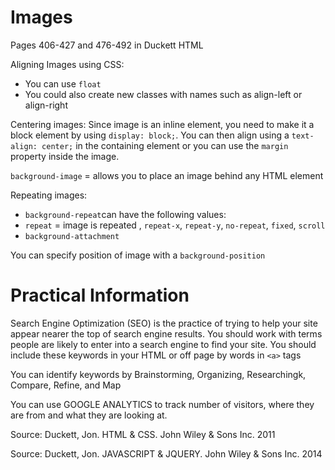# Images 
Pages 406-427 and 476-492 in Duckett HTML

Aligning Images using CSS: 
  * You can use `float`
  * You could also create new classes with names such as align-left or align-right

Centering images: Since image is an inline element, you need to make it a block element by using `display: block;`. You can then align using a `text-align: center;` in the containing element or you can use the `margin` property inside the image. 

`background-image` = allows you to place an image behind any HTML element

Repeating images:
  * `background-repeat`can have the following values:
  * `repeat` = image is repeated , `repeat-x`, `repeat-y`, `no-repeat`, `fixed`, `scroll`
  * `background-attachment`

You can specify position of image with a `background-position`

# Practical Information

Search Engine Optimization (SEO) is the practice of trying to help your site appear nearer the top of search engine results. You should work with terms people are likely to enter into a search engine to find your site. You should include these keywords in your HTML or off page by words in `<a>` tags

You can identify keywords by Brainstorming, Organizing, Researchingk, Compare, Refine, and Map

You can use GOOGLE ANALYTICS to track number of visitors, where they are from and what they are looking at. 


Source: Duckett, Jon. HTML & CSS. John Wiley & Sons Inc. 2011

Source: Duckett, Jon. JAVASCRIPT & JQUERY. John Wiley & Sons Inc. 2014 